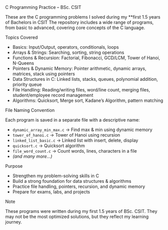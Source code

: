 

 C Programming Practice – BSc. CSIT

These are the C programming problems I solved during my **first 1.5 years of Bachelors in CSIT
The repository includes a wide range of programs, from basic to advanced, covering core concepts of the C language.


 Topics Covered

* Basics: Input/Output, operators, conditionals, loops
* Arrays & Strings: Searching, sorting, string operations
* Functions & Recursion: Factorial, Fibonacci, GCD/LCM, Tower of Hanoi, N-Queens
* Pointers & Dynamic Memory: Pointer arithmetic, dynamic arrays, matrices, stack using pointers
* Data Structures in C: Linked lists, stacks, queues, polynomial addition, priority queue
* File Handling: Reading/writing files, word/line count, merging files, student/employee record management
* Algorithms: Quicksort, Merge sort, Kadane’s Algorithm, pattern matching


File Naming Convention

Each program is saved in a separate file with a descriptive name:

* `dynamic_array_min_max.c` → Find max & min using dynamic memory
* `tower_of_hanoi.c` → Tower of Hanoi using recursion
* `linked_list_basic.c` → Linked list with insert, delete, display
* `quicksort.c` → Quicksort algorithm
* `file_word_count.c` → Count words, lines, characters in a file
* *(and many more…)*

 
 Purpose

* Strengthen my problem-solving skills in C
* Build a strong foundation for data structures & algorithms
* Practice file handling, pointers, recursion, and dynamic memory
* Prepare for exams, labs, and projects



 Note

These programs were written during my first 1.5 years of BSc. CSIT. They may not be the most optimized solutions, but they reflect my learning journey.

